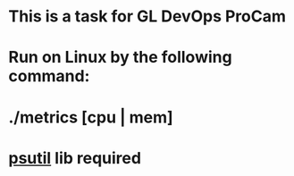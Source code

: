 # This is a task for GL DevOps ProCam
# Run on Linux by the following command:
# ./metrics [cpu | mem]
# <a href="https://psutil.readthedocs.io/en/latest/" target="_blank">psutil</a> lib required